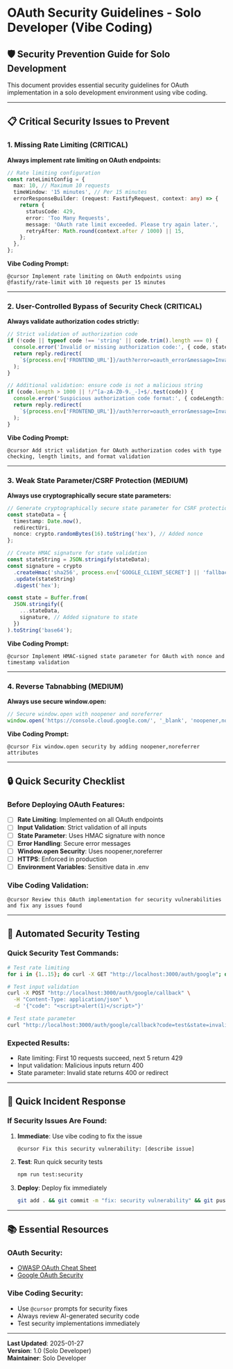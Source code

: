 # OAuth Security Guidelines - Solo Developer (Vibe Coding)

## 🛡️ Security Prevention Guide for Solo Development

This document provides essential security guidelines for OAuth implementation in a solo development environment using vibe coding.

---

## 📋 Critical Security Issues to Prevent

### 1. **Missing Rate Limiting** (CRITICAL)

**Always implement rate limiting on OAuth endpoints:**

```typescript
// Rate limiting configuration
const rateLimitConfig = {
  max: 10, // Maximum 10 requests
  timeWindow: '15 minutes', // Per 15 minutes
  errorResponseBuilder: (request: FastifyRequest, context: any) => {
    return {
      statusCode: 429,
      error: 'Too Many Requests',
      message: 'OAuth rate limit exceeded. Please try again later.',
      retryAfter: Math.round(context.after / 1000) || 15,
    };
  },
};
```

**Vibe Coding Prompt:**

```
@cursor Implement rate limiting on OAuth endpoints using @fastify/rate-limit with 10 requests per 15 minutes
```

---

### 2. **User-Controlled Bypass of Security Check** (CRITICAL)

**Always validate authorization codes strictly:**

```typescript
// Strict validation of authorization code
if (!code || typeof code !== 'string' || code.trim().length === 0) {
  console.error('Invalid or missing authorization code:', { code, state });
  return reply.redirect(
    `${process.env['FRONTEND_URL']}/auth?error=oauth_error&message=Invalid authorization code`
  );
}

// Additional validation: ensure code is not a malicious string
if (code.length > 1000 || !/^[a-zA-Z0-9._-]+$/.test(code)) {
  console.error('Suspicious authorization code format:', { codeLength: code.length });
  return reply.redirect(
    `${process.env['FRONTEND_URL']}/auth?error=oauth_error&message=Invalid authorization code format`
  );
}
```

**Vibe Coding Prompt:**

```
@cursor Add strict validation for OAuth authorization codes with type checking, length limits, and format validation
```

---

### 3. **Weak State Parameter/CSRF Protection** (MEDIUM)

**Always use cryptographically secure state parameters:**

```typescript
// Generate cryptographically secure state parameter for CSRF protection
const stateData = {
  timestamp: Date.now(),
  redirectUri,
  nonce: crypto.randomBytes(16).toString('hex'), // Added nonce
};

// Create HMAC signature for state validation
const stateString = JSON.stringify(stateData);
const signature = crypto
  .createHmac('sha256', process.env['GOOGLE_CLIENT_SECRET'] || 'fallback-secret')
  .update(stateString)
  .digest('hex');

const state = Buffer.from(
  JSON.stringify({
    ...stateData,
    signature, // Added signature to state
  })
).toString('base64');
```

**Vibe Coding Prompt:**

```
@cursor Implement HMAC-signed state parameter for OAuth with nonce and timestamp validation
```

---

### 4. **Reverse Tabnabbing** (MEDIUM)

**Always use secure window.open:**

```typescript
// Secure window.open with noopener and noreferrer
window.open('https://console.cloud.google.com/', '_blank', 'noopener,noreferrer');
```

**Vibe Coding Prompt:**

```
@cursor Fix window.open security by adding noopener,noreferrer attributes
```

---

## 🔒 Quick Security Checklist

### Before Deploying OAuth Features:

- [ ] **Rate Limiting**: Implemented on all OAuth endpoints
- [ ] **Input Validation**: Strict validation of all inputs
- [ ] **State Parameter**: Uses HMAC signature with nonce
- [ ] **Error Handling**: Secure error messages
- [ ] **Window.open Security**: Uses noopener,noreferrer
- [ ] **HTTPS**: Enforced in production
- [ ] **Environment Variables**: Sensitive data in .env

### Vibe Coding Validation:

```
@cursor Review this OAuth implementation for security vulnerabilities and fix any issues found
```

---

## 🧪 Automated Security Testing

### Quick Security Test Commands:

```bash
# Test rate limiting
for i in {1..15}; do curl -X GET "http://localhost:3000/auth/google"; done

# Test input validation
curl -X POST "http://localhost:3000/auth/google/callback" \
  -H "Content-Type: application/json" \
  -d '{"code": "<script>alert(1)</script>"}'

# Test state parameter
curl "http://localhost:3000/auth/google/callback?code=test&state=invalid"
```

### Expected Results:

- Rate limiting: First 10 requests succeed, next 5 return 429
- Input validation: Malicious inputs return 400
- State parameter: Invalid state returns 400 or redirect

---

## 🚨 Quick Incident Response

### If Security Issues Are Found:

1. **Immediate**: Use vibe coding to fix the issue

   ```
   @cursor Fix this security vulnerability: [describe issue]
   ```

2. **Test**: Run quick security tests

   ```bash
   npm run test:security
   ```

3. **Deploy**: Deploy fix immediately
   ```bash
   git add . && git commit -m "fix: security vulnerability" && git push
   ```

---

## 📚 Essential Resources

### OAuth Security:

- [OWASP OAuth Cheat Sheet](https://cheatsheetseries.owasp.org/cheatsheets/OAuth2_Cheat_Sheet.html)
- [Google OAuth Security](https://developers.google.com/identity/protocols/oauth2)

### Vibe Coding Security:

- Use `@cursor` prompts for security fixes
- Always review AI-generated security code
- Test security implementations immediately

---

**Last Updated**: 2025-01-27  
**Version**: 1.0 (Solo Developer)  
**Maintainer**: Solo Developer
